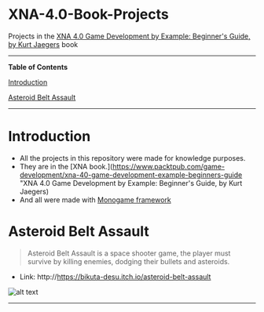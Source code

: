 # XNA-4.0-Book-Projects

Projects in the [XNA 4.0 Game Development by Example: Beginner's Guide, by Kurt Jaegers](https://www.packtpub.com/game-development/xna-40-game-development-example-beginners-guide "XNA 4.0 Game Development by Example: Beginner's Guide, by Kurt Jaegers") book

---

**Table of Contents**

[Introduction](#introduction)

[Asteroid Belt Assault](#asteroid-belt-assault)

---

# Introduction

- All the projects in this repository were made for knowledge purposes.
- They are in the [XNA book.](https://www.packtpub.com/game-development/xna-40-game-development-example-beginners-guide "XNA 4.0 Game Development by Example: Beginner's Guide, by Kurt Jaegers) 
- And all were made with [Monogame framework](http://www.monogame.net)

# Asteroid Belt Assault

> Asteroid Belt Assault is a space shooter game, the player must survive by killing enemies, dodging their bullets and asteroids.

- Link: http://https://bikuta-desu.itch.io/asteroid-belt-assault

![alt text](https://i.imgur.com/2c5bIwr.png "Game screenshot")

---
